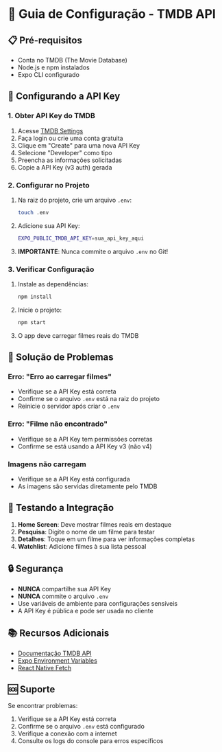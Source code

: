 # 🚀 Guia de Configuração - TMDB API

## 📋 Pré-requisitos

- Conta no TMDB (The Movie Database)
- Node.js e npm instalados
- Expo CLI configurado

## 🔑 Configurando a API Key

### 1. Obter API Key do TMDB

1. Acesse [TMDB Settings](https://www.themoviedb.org/settings/api)
2. Faça login ou crie uma conta gratuita
3. Clique em "Create" para uma nova API Key
4. Selecione "Developer" como tipo
5. Preencha as informações solicitadas
6. Copie a API Key (v3 auth) gerada

### 2. Configurar no Projeto

1. Na raiz do projeto, crie um arquivo `.env`:

   ```bash
   touch .env
   ```

2. Adicione sua API Key:

   ```bash
   EXPO_PUBLIC_TMDB_API_KEY=sua_api_key_aqui
   ```

3. **IMPORTANTE**: Nunca commite o arquivo `.env` no Git!

### 3. Verificar Configuração

1. Instale as dependências:

   ```bash
   npm install
   ```

2. Inicie o projeto:

   ```bash
   npm start
   ```

3. O app deve carregar filmes reais do TMDB

## 🐛 Solução de Problemas

### Erro: "Erro ao carregar filmes"

- Verifique se a API Key está correta
- Confirme se o arquivo `.env` está na raiz do projeto
- Reinicie o servidor após criar o `.env`

### Erro: "Filme não encontrado"

- Verifique se a API Key tem permissões corretas
- Confirme se está usando a API Key v3 (não v4)

### Imagens não carregam

- Verifique se a API Key está configurada
- As imagens são servidas diretamente pelo TMDB

## 📱 Testando a Integração

1. **Home Screen**: Deve mostrar filmes reais em destaque
2. **Pesquisa**: Digite o nome de um filme para testar
3. **Detalhes**: Toque em um filme para ver informações completas
4. **Watchlist**: Adicione filmes à sua lista pessoal

## 🔒 Segurança

- **NUNCA** compartilhe sua API Key
- **NUNCA** commite o arquivo `.env`
- Use variáveis de ambiente para configurações sensíveis
- A API Key é pública e pode ser usada no cliente

## 📚 Recursos Adicionais

- [Documentação TMDB API](https://developers.themoviedb.org/3)
- [Expo Environment Variables](https://docs.expo.dev/guides/environment-variables/)
- [React Native Fetch](https://reactnative.dev/docs/network)

## 🆘 Suporte

Se encontrar problemas:

1. Verifique se a API Key está correta
2. Confirme se o arquivo `.env` está configurado
3. Verifique a conexão com a internet
4. Consulte os logs do console para erros específicos
